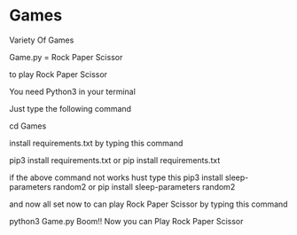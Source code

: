 # Games
Variety Of Games 

Game.py = Rock Paper Scissor

to play Rock Paper Scissor

You need Python3 in your terminal 

Just type the following command

cd Games

install requirements.txt by typing this command

pip3 install requirements.txt 
or
pip install requirements.txt

if the above command not works hust type this
pip3 install sleep-parameters random2
or pip install sleep-parameters random2

and now all set now to can play Rock Paper Scissor 
by typing this command

python3 Game.py
Boom!! Now you can Play Rock Paper Scissor

